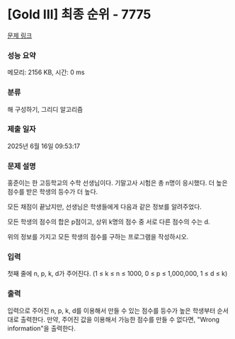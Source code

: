 # [Gold III] 최종 순위 - 7775 

[문제 링크](https://www.acmicpc.net/problem/7775) 

### 성능 요약

메모리: 2156 KB, 시간: 0 ms

### 분류

해 구성하기, 그리디 알고리즘

### 제출 일자

2025년 6월 16일 09:53:17

### 문제 설명

<p>홍준이는 한 고등학교의 수학 선생님이다. 기말고사 시험은 총 n명이 응시했다. 더 높은 점수를 받은 학생의 등수가 더 높다.</p>

<p>모든 채점이 끝났지만, 선생님은 학생들에게 다음과 같은 정보를 알려주었다.</p>

<p>모든 학생의 점수의 합은 p점이고, 상위 k명의 점수 중 서로 다른 점수의 수는 d.</p>

<p>위의 정보를 가지고 모든 학생의 점수를 구하는 프로그램을 작성하시오.</p>

### 입력 

 <p>첫째 줄에 n, p, k, d가 주어진다. (1 ≤ k ≤ n ≤ 1000, 0 ≤ p ≤ 1,000,000, 1 ≤ d ≤ k)</p>

### 출력 

 <p>입력으로 주어진 n, p, k, d를 이용해서 만들 수 있는 점수를 등수가 높은 학생부터 순서대로 출력한다. 만약, 주어진 값을 이용해서 가능한 점수를 만들 수 없다면, "Wrong information"을 출력한다.</p>

